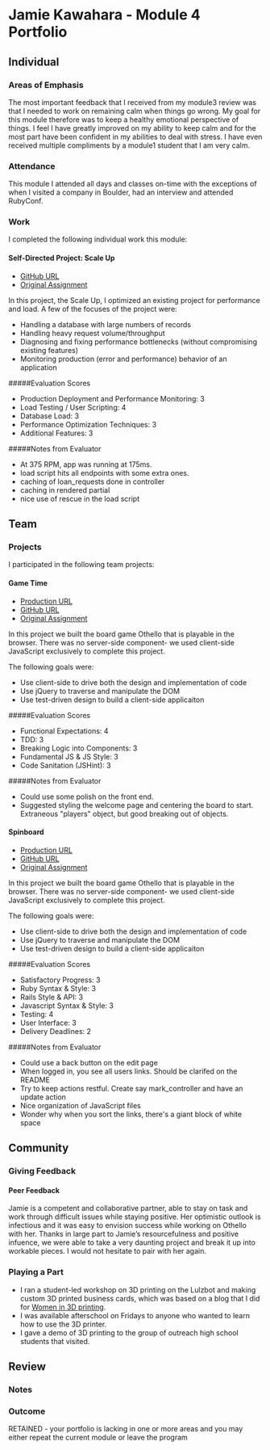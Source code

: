 # Jamie Kawahara - Module 4 Portfolio

## Individual

### Areas of Emphasis

The most important feedback that I received from my module3 review was that I needed to work on remaining calm when things go wrong.  My goal for this module therefore was to keep a healthy emotional perspective of things.  I feel I have greatly improved on my ability to keep calm and for the most part have been confident in my abilities to deal with stress.  I have even received multiple compliments by a module1 student that I am very calm.

### Attendance

This module I attended all days and classes on-time with the exceptions of when I visited a company in Boulder, had an interview and attended RubyConf.

### Work

I completed the following individual work this module:

#### Self-Directed Project: Scale Up

* [GitHub URL](https://github.com/androidgrl/scaleup)
* [Original Assignment](https://github.com/turingschool/curriculum/blob/master/source/projects/the_scale_up.markdown)

In this project, the Scale Up, I optimized an existing project for performance and load. A few of the focuses of the project were:

* Handling a database with large numbers of records
* Handling heavy request volume/throughput
* Diagnosing and fixing performance bottlenecks (without compromising existing features)
* Monitoring production (error and performance) behavior of an application

#####Evaluation Scores
* Production Deployment and Performance Monitoring: 3
* Load Testing / User Scripting: 4
* Database Load: 3
* Performance Optimization Techniques: 3
* Additional Features: 3

#####Notes from Evaluator
* At 375 RPM, app was running at 175ms.
* load script hits all endpoints with some extra ones.
* caching of loan_requests done in controller
* caching in rendered partial
* nice use of rescue in the load script

## Team

### Projects

I participated in the following team projects:

#### Game Time

* [Production URL](http://androidgrl.github.io/othello/)
* [GitHub URL](https://github.com/androidgirl/othello)
* [Original Assignment](https://github.com/turingschool/lesson_plans/blob/master/ruby_04-apis_and_scalability/gametime_project.markdown)

In this project we built the board game Othello that is playable in the browser. There was no server-side component- we used client-side JavaScript exclusively to complete this project.

The following goals were:

* Use client-side to drive both the design and implementation of code
* Use jQuery to traverse and manipulate the DOM
* Use test-driven design to build a client-side applicaiton

#####Evaluation Scores

* Functional Expectations: 4
* TDD: 3
* Breaking Logic into Components: 3
* Fundamental JS & JS Style: 3
* Code Sanitation (JSHint): 3

#####Notes from Evaluator

* Could use some polish on the front end.
* Suggested styling the welcome page and centering the board to start.
Extraneous "players" object, but good breaking out of objects.

#### Spinboard

* [Production URL](http://ancient-cliffs-8473.herokuapp.com/)
* [GitHub URL](https://github.com/androidgrl/spinboard)
* [Original Assignment](https://gist.github.com/stevekinney/7423bf8d4a4a8622b386)

In this project we built the board game Othello that is playable in the browser. There was no server-side component- we used client-side JavaScript exclusively to complete this project.

The following goals were:

* Use client-side to drive both the design and implementation of code
* Use jQuery to traverse and manipulate the DOM
* Use test-driven design to build a client-side applicaiton

#####Evaluation Scores

* Satisfactory Progress: 3
* Ruby Syntax & Style: 3
* Rails Style & API: 3
* Javascript Syntax & Style: 3
* Testing: 4
* User Interface: 3
* Delivery Deadlines: 2

#####Notes from Evaluator

* Could use a back button on the edit page
* When logged in, you see all users links. Should be clarifed on the README
* Try to keep actions restful. Create say mark_controller and have an update action
* Nice organization of JavaScript files
* Wonder why when you sort the links, there's a giant block of white space

## Community

### Giving Feedback

#### Peer Feedback
Jamie is a competent and collaborative partner, able to stay on task and work through difficult issues while staying positive. Her optimistic outlook is infectious and it was easy to envision success while working on Othello with her. Thanks in large part to Jamie’s resourcefulness and positive infuence, we were able to take a very daunting project and break it up into workable pieces. I would not hesitate to pair with her again.

### Playing a Part

* I ran a student-led workshop on 3D printing on the Lulzbot and making custom 3D printed business cards, which was based on a blog that I did for [Women in 3D printing](http://womenin3dprinting.com/2015/10/10/3d-printed-portrait-business-cards-tutorial/).
* I was available afterschool on Fridays to anyone who wanted to learn how to use the 3D printer.
* I gave a demo of 3D printing to the group of outreach high school students that visited.

## Review

### Notes

### Outcome

RETAINED - your portfolio is lacking in one or more areas and you may either repeat the current module or leave the program
